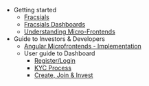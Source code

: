 - Getting started
    - [Fracsials](about-fracsials.md)
    - [Fracsials Dashboards](dashboard.md)
    - [Understanding Micro-Frontends](mfe.md)
- Guide to Investors & Developers
    - [Angular Microfrontends - Implementation](mfe-docs.md)
    - User guide to Dashboard
        - [Register/Login](user.md#Register-and-Login)
        - [KYC Process](user.md#KYC-Process)
        - [Create, Join & Invest](user.md#Create-Join-Invest)
    
